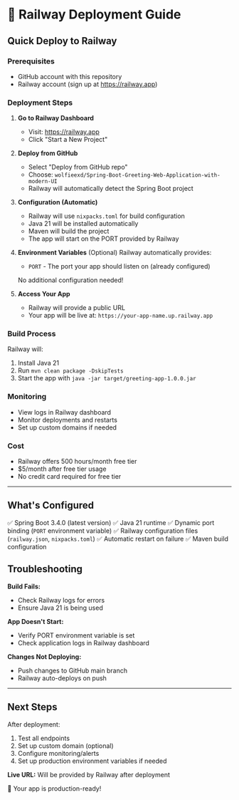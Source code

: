 # 🚀 Railway Deployment Guide

## Quick Deploy to Railway

### Prerequisites
- GitHub account with this repository
- Railway account (sign up at https://railway.app)

### Deployment Steps

1. **Go to Railway Dashboard**
   - Visit: https://railway.app
   - Click "Start a New Project"

2. **Deploy from GitHub**
   - Select "Deploy from GitHub repo"
   - Choose: `wolfieexd/Spring-Boot-Greeting-Web-Application-with-modern-UI`
   - Railway will automatically detect the Spring Boot project

3. **Configuration (Automatic)**
   - Railway will use `nixpacks.toml` for build configuration
   - Java 21 will be installed automatically
   - Maven will build the project
   - The app will start on the PORT provided by Railway

4. **Environment Variables** (Optional)
   Railway automatically provides:
   - `PORT` - The port your app should listen on (already configured)
   
   No additional configuration needed!

5. **Access Your App**
   - Railway will provide a public URL
   - Your app will be live at: `https://your-app-name.up.railway.app`

### Build Process
Railway will:
1. Install Java 21
2. Run `mvn clean package -DskipTests`
3. Start the app with `java -jar target/greeting-app-1.0.0.jar`

### Monitoring
- View logs in Railway dashboard
- Monitor deployments and restarts
- Set up custom domains if needed

### Cost
- Railway offers 500 hours/month free tier
- $5/month after free tier usage
- No credit card required for free tier

---

## What's Configured

✅ Spring Boot 3.4.0 (latest version)
✅ Java 21 runtime
✅ Dynamic port binding (`PORT` environment variable)
✅ Railway configuration files (`railway.json`, `nixpacks.toml`)
✅ Automatic restart on failure
✅ Maven build configuration

## Troubleshooting

**Build Fails:**
- Check Railway logs for errors
- Ensure Java 21 is being used

**App Doesn't Start:**
- Verify PORT environment variable is set
- Check application logs in Railway dashboard

**Changes Not Deploying:**
- Push changes to GitHub main branch
- Railway auto-deploys on push

---

## Next Steps

After deployment:
1. Test all endpoints
2. Set up custom domain (optional)
3. Configure monitoring/alerts
4. Set up production environment variables if needed

**Live URL:** Will be provided by Railway after deployment

🎉 Your app is production-ready!
